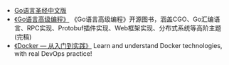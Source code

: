 - [Go语言圣经中文版](https://books.studygolang.com/gopl-zh/)
- [《Go语言高级编程》](https://github.com/chai2010/advanced-go-programming-book) 《Go语言高级编程》开源图书，涵盖CGO、Go汇编语言、RPC实现、Protobuf插件实现、Web框架实现、分布式系统等高阶主题(完稿)
- [《Docker — 从入门到实践》](https://github.com/yeasy/docker_practice) Learn and understand Docker technologies, with real DevOps practice!



